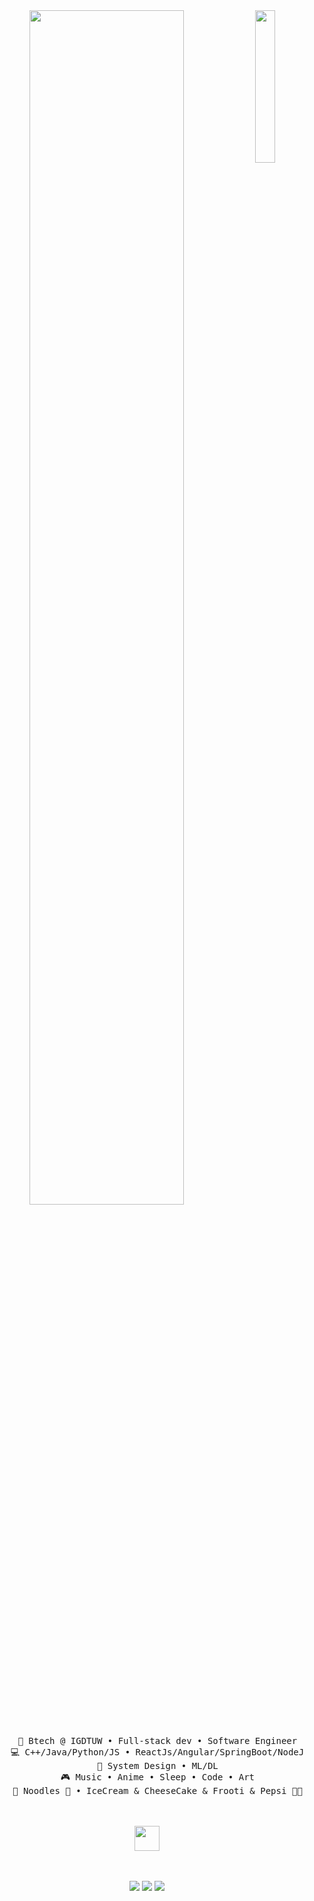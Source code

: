 <div align="center">
<img src="https://github.com/innng/innng/assets/26755058/5e0ce0fb-c544-4f8c-a307-5849165746d0" width="25%" align="right" />
<img src="https://readme-typing-svg.demolab.com?font=Inconsolata&weight=500&size=50&duration=4000&pause=300&color=A7A459&center=true&vCenter=true&multiline=true&repeat=false&random=false&width=1300&height=140&lines=Hello+hello;I'm+Aarti%2C+a+tech+goblin+and+magical+girl+wannabe+%E2%9C%A9" width="70%" />
<br><br>
<pre>
    💼 Btech @ IGDTUW • Full-stack dev • Software Engineer
    💻 C++/Java/Python/JS • ReactJs/Angular/SpringBoot/NodeJs 
    📖 System Design • ML/DL
    🎮 Music • Anime • Sleep • Code • Art
    🐾 Noodles 🐰 • IceCream & CheeseCake & Frooti & Pepsi 🐤🐥
</pre>
<br><br>
<img src="https://raw.githubusercontent.com/innng/innng/master/assets/kyubey.gif" height="40" />
<br><br><br>
    
[![](https://img.shields.io/badge/linkedin-0a66c2)](https://www.linkedin.com/in/iam-aarti-kushwaha/)
[![](https://img.shields.io/badge/twitter-6364ff)](https://twitter.com/__rt_kush____)
[![](https://img.shields.io/badge/instagram-ff66ab)](https://www.instagram.com/__rt_kush____/)
</div>
